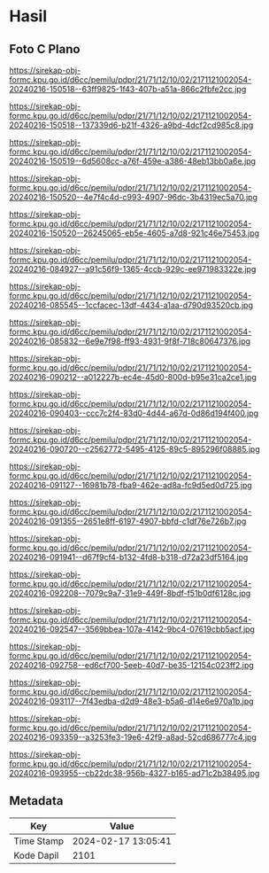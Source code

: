 # Hasil

## Foto C Plano

https://sirekap-obj-formc.kpu.go.id/d6cc/pemilu/pdpr/21/71/12/10/02/2171121002054-20240216-150518--63ff9825-1f43-407b-a51a-866c2fbfe2cc.jpg

https://sirekap-obj-formc.kpu.go.id/d6cc/pemilu/pdpr/21/71/12/10/02/2171121002054-20240216-150518--137339d6-b21f-4326-a9bd-4dcf2cd985c8.jpg

https://sirekap-obj-formc.kpu.go.id/d6cc/pemilu/pdpr/21/71/12/10/02/2171121002054-20240216-150519--6d5608cc-a76f-459e-a386-48eb13bb0a6e.jpg

https://sirekap-obj-formc.kpu.go.id/d6cc/pemilu/pdpr/21/71/12/10/02/2171121002054-20240216-150520--4e7f4c4d-c993-4907-96dc-3b4319ec5a70.jpg

https://sirekap-obj-formc.kpu.go.id/d6cc/pemilu/pdpr/21/71/12/10/02/2171121002054-20240216-150520--26245065-eb5e-4605-a7d8-921c46e75453.jpg

https://sirekap-obj-formc.kpu.go.id/d6cc/pemilu/pdpr/21/71/12/10/02/2171121002054-20240216-084927--a91c56f9-1365-4ccb-929c-ee971983322e.jpg

https://sirekap-obj-formc.kpu.go.id/d6cc/pemilu/pdpr/21/71/12/10/02/2171121002054-20240216-085545--1ccfacec-13df-4434-a1aa-d790d93520cb.jpg

https://sirekap-obj-formc.kpu.go.id/d6cc/pemilu/pdpr/21/71/12/10/02/2171121002054-20240216-085832--6e9e7f98-ff93-4931-9f8f-718c80647376.jpg

https://sirekap-obj-formc.kpu.go.id/d6cc/pemilu/pdpr/21/71/12/10/02/2171121002054-20240216-090212--a012227b-ec4e-45d0-800d-b95e31ca2ce1.jpg

https://sirekap-obj-formc.kpu.go.id/d6cc/pemilu/pdpr/21/71/12/10/02/2171121002054-20240216-090403--ccc7c2f4-83d0-4d44-a67d-0d86d194f400.jpg

https://sirekap-obj-formc.kpu.go.id/d6cc/pemilu/pdpr/21/71/12/10/02/2171121002054-20240216-090720--c2562772-5495-4125-89c5-895296f08885.jpg

https://sirekap-obj-formc.kpu.go.id/d6cc/pemilu/pdpr/21/71/12/10/02/2171121002054-20240216-091127--16981b78-fba9-462e-ad8a-fc9d5ed0d725.jpg

https://sirekap-obj-formc.kpu.go.id/d6cc/pemilu/pdpr/21/71/12/10/02/2171121002054-20240216-091355--2651e8ff-6197-4907-bbfd-c1df76e726b7.jpg

https://sirekap-obj-formc.kpu.go.id/d6cc/pemilu/pdpr/21/71/12/10/02/2171121002054-20240216-091941--d67f9cf4-b132-4fd8-b318-d72a23df5164.jpg

https://sirekap-obj-formc.kpu.go.id/d6cc/pemilu/pdpr/21/71/12/10/02/2171121002054-20240216-092208--7079c9a7-31e9-449f-8bdf-f51b0df6128c.jpg

https://sirekap-obj-formc.kpu.go.id/d6cc/pemilu/pdpr/21/71/12/10/02/2171121002054-20240216-092547--3569bbea-107a-4142-9bc4-07619cbb5acf.jpg

https://sirekap-obj-formc.kpu.go.id/d6cc/pemilu/pdpr/21/71/12/10/02/2171121002054-20240216-092758--ed6cf700-5eeb-40d7-be35-12154c023ff2.jpg

https://sirekap-obj-formc.kpu.go.id/d6cc/pemilu/pdpr/21/71/12/10/02/2171121002054-20240216-093117--7f43edba-d2d9-48e3-b5a6-d14e6e970a1b.jpg

https://sirekap-obj-formc.kpu.go.id/d6cc/pemilu/pdpr/21/71/12/10/02/2171121002054-20240216-093359--a3253fe3-19e6-42f9-a8ad-52cd686777c4.jpg

https://sirekap-obj-formc.kpu.go.id/d6cc/pemilu/pdpr/21/71/12/10/02/2171121002054-20240216-093955--cb22dc38-956b-4327-b165-ad71c2b38495.jpg


## Metadata

| Key        | Value               |
| ---------- | ------------------- |
| Time Stamp | 2024-02-17 13:05:41 |
| Kode Dapil | 2101                |



